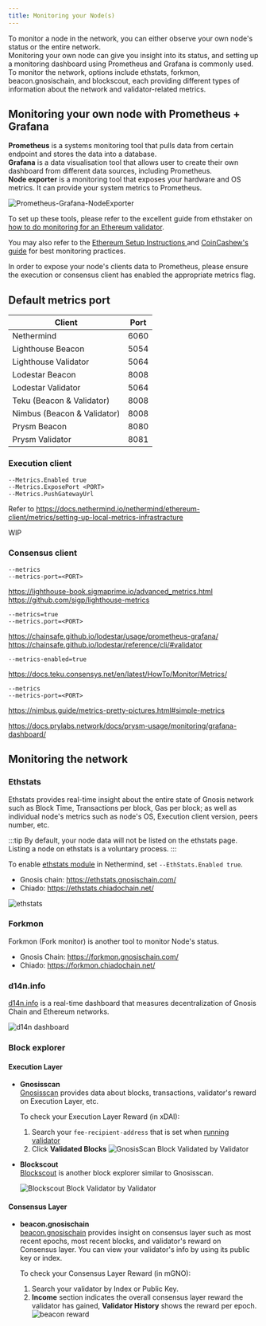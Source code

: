 ```yaml
---
title: Monitoring your Node(s)
---
```


To monitor a node in the network, you can either observe your own node's status or the entire network.     
Monitoring your own node can give you insight into its status, and setting up a monitoring dashboard using Prometheus and Grafana is commonly used.    
To monitor the network, options include ethstats, forkmon, beacon.gnosischain, and blockscout, each providing different types of information about the network and validator-related metrics. 



## Monitoring your own node with Prometheus + Grafana

**Prometheus** is a systems monitoring tool that pulls data from certain endpoint and stores the data into a database.    
**Grafana** is a data visualisation tool that allows user to create their own dashboard from different data sources, including Prometheus.    
**Node exporter** is a monitoring tool that exposes your hardware and OS metrics. It can provide your system metrics to Prometheus.

![Prometheus-Grafana-NodeExporter](../../../static/img/node/prometheus-grafana.png)

To set up these tools, please refer to the excellent guide from ethstaker on [how to do monitoring for an Ethereum validator](https://github.com/eth-educators/ethstaker-guides/blob/main/monitoring.md). 

You may also refer to the [Ethereum Setup Instructions ](https://launchpad.ethereum.org/en/)and [CoinCashew's guide](https://www.coincashew.com/coins/overview-eth/guide-or-how-to-setup-a-validator-on-eth2-mainnet/part-i-installation/monitoring-your-validator-with-grafana-and-prometheus) for best monitoring practices.


In order to expose your node's clients data to Prometheus, please ensure the execution or consensus client has enabled the appropriate metrics flag.

## Default metrics port
| Client                      | Port |
|-----------------------------|------|
| Nethermind                  | 6060 |
| Lighthouse Beacon           | 5054 |
| Lighthouse Validator        | 5064 |
| Lodestar Beacon             | 8008 |
| Lodestar Validator          | 5064 |
| Teku (Beacon & Validator)   | 8008 |
| Nimbus (Beacon & Validator) | 8008 |
| Prysm Beacon                | 8080 |
| Prysm Validator             | 8081 |

### Execution client

<Tabs>
<TabItem value="Nethermind" label="Nethermind">

    --Metrics.Enabled true
    --Metrics.ExposePort <PORT>
    --Metrics.PushGatewayUrl
 
Refer to https://docs.nethermind.io/nethermind/ethereum-client/metrics/setting-up-local-metrics-infrastracture

</TabItem>

<TabItem value="Erigon" label="Erigon">
WIP
</TabItem>
</Tabs>

### Consensus client
<Tabs>
<TabItem value="lighthouse" label="Lighthouse">

    --metrics
    --metrics-port=<PORT>

  https://lighthouse-book.sigmaprime.io/advanced_metrics.html    
  https://github.com/sigp/lighthouse-metrics
</TabItem>
<TabItem value="Lodestar" label="Lodestar">

    --metrics=true
    --metrics.port=<PORT>

  https://chainsafe.github.io/lodestar/usage/prometheus-grafana/
  https://chainsafe.github.io/lodestar/reference/cli/#validator
 </TabItem>
<TabItem value="Teku" label="Teku">

    --metrics-enabled=true

https://docs.teku.consensys.net/en/latest/HowTo/Monitor/Metrics/

</TabItem>
<TabItem value="Nimbus" label="Nimbus">

    --metrics
    --metrics-port=<PORT>

https://nimbus.guide/metrics-pretty-pictures.html#simple-metrics
</TabItem>
<TabItem value="Prysm" label="Prysm">

https://docs.prylabs.network/docs/prysm-usage/monitoring/grafana-dashboard/
</TabItem>


</Tabs>


## Monitoring the network

### Ethstats
Ethstats provides real-time insight about the entire state of Gnosis network such as Block Time, Transactions per block, Gas per block; as well as individual node's metrics such as node's OS, Execution client version, peers number, etc.

:::tip 
By default, your node data will not be listed on the ethstats page.
Listing a node on ethstats is a voluntary process.
:::

To enable [ethstats module](https://docs.nethermind.io/nethermind/ethereum-client/configuration/ethstats) in Nethermind, set `--EthStats.Enabled true`.

* Gnosis chain: https://ethstats.gnosischain.com/    
* Chiado: https://ethstats.chiadochain.net/

![ethstats](../../../static/img/node/monitor-node/ethstats.png)

### Forkmon
Forkmon (Fork monitor) is another tool to monitor Node's status.     
* Gnosis Chain: https://forkmon.gnosischain.com/    
* Chiado: https://forkmon.chiadochain.net/

### d14n.info
[d14n.info](https://d14n.info/) is a real-time dashboard that measures decentralization of Gnosis Chain and Ethereum networks.

![d14n dashboard](../../../static/img/node/monitor-node/d14n.png)

### Block explorer
#### Execution Layer
* **Gnosisscan**     
[Gnosisscan](https://gnosisscan.io/) provides data about blocks, transactions, validator's reward on Execution Layer, etc.

  To check your Execution Layer Reward (in xDAI):
  1. Search your `fee-recipient-address` that is set when [running validator](../guide/README.md#step-4-run-a-validator)  
  2. Click **Validated Blocks**
  ![GnosisScan Block Validated by Validator](../../../static/img/node/monitor-node/gnosisscan-validated-block.png)

* **Blockscout**     
[Blockscout](https://blockscout.com/xdai/mainnet) is another block explorer similar to Gnosisscan.

  ![Blockscout Block Validator by Validator](../../../static/img/node/monitor-node/blockscout-validated-block.png)

#### Consensus Layer


* **beacon.gnosischain**     
[beacon.gnosischain](https://beacon.gnosischain.com/) provides insight on consensus layer such as most recent epochs, most recent blocks, and validator's reward on Consensus layer. You can view your validator's info by using its public key or index.

  To check your Consensus Layer Reward (in mGNO):
  1. Search your validator by Index or Public Key.
  2. **Income** section indicates the overall consensus layer reward the validator has gained, **Validator History** shows the reward per epoch.
  ![beacon reward](../../../static/img/node/monitor-node/beacon-gnosischain-validator-reward.png)



